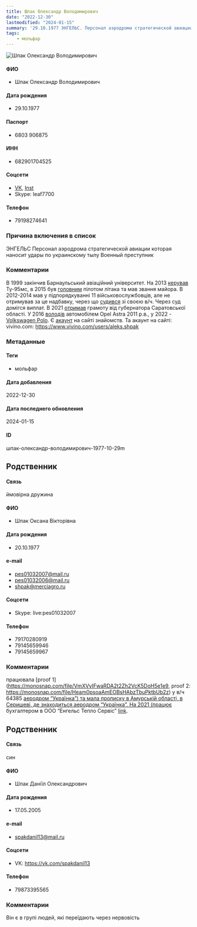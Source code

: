 ```yaml
---
title: Шпак Олександр Володимирович
date: "2022-12-30"
lastmodified: "2024-01-15"
summary: '29.10.1977 ЭНГЕЛЬС. Персонал аэродрома стратегической авиации которая наносит удары по украинскому тылу. Военный преступник.'
tags: 
    - мольфар
---
```

<!--# pp1-->
<!--## Фигурант-->
<!--### Личные данные-->
<!--#### Фото-->
![Шпак Олександр Володимирович ](https://molfar.com/images/optimized/1696844066_525497795.png)
#### ФИО
- Шпак Олександр Володимирович
#### Дата рождения
- 29.10.1977
#### Паспорт
- 6803 906875
#### ИНН
- 682901704525
#### Соцсети
- [VK](https://vk.com/id160604825), [Inst](https://www.instagram.com/karls0/)
- Skype: leaf7700
#### Телефон
- 79198274641
### Причина включения в список
ЭНГЕЛЬС
Персонал аэродрома стратегической авиации которая наносит удары по украинскому тылу
Военный преступник
### Комментарии
В 1999 закінчив Барнаульський авіаційний університет. На 2013 [керував](https://aif.ru/society/army/tancy_v_nebe_korrespondent_aif_sovershil_polet_na_boevom_raketonosce) Ту-95мс, в 2015 був [головним](https://gazeta-newlife.ru/obshestvo/681-sluzhite-otchizne-hranite-rossiyu.html) пілотом літака та мав звання майора. В 2012-2014 мав у підпорядкуванні 11 військовослужбовців, але не отримував за це надбавку, через що [судився](https://saratovgvs--sar.sudrf.ru/modules.php?name=sud_delo&srv_num=1&name_op=case&case_id=170911426&case_uid=d07a546f-849b-4c35-b73a-fc953ae63089&delo_id=1540005) зі своєю в/ч. Через суд домігся виплат. В 2021 [отримав](https://saratov-news.net/society/2021/02/19/320488.html) грамоту від губернатора Саратовської області. У 2016 [володів](https://drive.google.com/uc?id=1DJVwjEF4rUGNyI8uGSbLixGT2LPHKzjz) автомобілем Opel Astra 2011 р.в., у 2022 - [Volkswagen Polo](https://drive.google.com/uc?id=1zeoQ_Hfo3scsadJFaBSny4oP2wNFJba-). Є [акаунт](https://monosnap.com/file/g3YkUTrQEYuLPKxUR63wv93OauL555) на сайті знайомств. Та акаунт на сайті: vivino.com: https://www.vivino.com/users/aleks.shpak
### Метаданные
#### Теги
- мольфар
#### Дата добавления
2022-12-30
#### Дата последнего обновления
2024-01-15
#### ID
шпак-олександр-володимирович-1977-10-29m
## Родственник
<!--### Личные данные-->
#### Связь
ймовірна дружина
#### ФИО
- Шпак Оксана Вікторівна
#### Дата рождения
- 20.10.1977
#### e-mail
- pes01032007@mail.ru
- pes01032006@mail.ru
- shpak@merciagro.ru
#### Соцсети
- Skype: live:pes01032007
#### Телефон
- 79170280919
- 79145659946
- 79145659967
### Комментарии
працювала [proof 1](https://monosnap.com/file/VmXVyIFwaRDA2t2Zh2VcK5DoH5e1e9, proof 2: https://monosnap.com/file/Heam0psoaAmEOBsHAbzTbuPktbUb2z) у в/ч 64385 [аеродром “Українка”) та мала прописку в Амурській області, в Серишеві, де знаходиться аеродром “Українка”. На 2021 (працює](https://monosnap.com/file/VSDegpy0IX53GjksolORcrGs14UjRx) бухгалтером в ООО “Енгельс Тепло Сервіс” [link](https://www.list-org.com/company/7805848).
## Родственник
<!--### Личные данные-->
#### Связь
син
#### ФИО
- Шпак Даніїл Олександрович
#### Дата рождения
- 17.05.2005
#### e-mail
- spakdanil13@mail.ru
#### Соцсети
- VK: <https://vk.com/spakdanil13>
#### Телефон
- 79873395565
### Комментарии
Він є в групі людей, які переїдають через нервовість
<!--## END;-->
